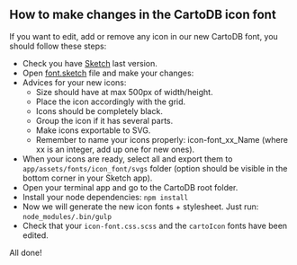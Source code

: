 How to make changes in the CartoDB icon font
--------------------------------------------

If you want to edit, add or remove any icon in our new CartoDB font, you should follow these steps:

- Check you have [Sketch](http://bohemiancoding.com/sketch/) last version.
- Open [font.sketch](http://github.com/CartoDB/cartodb/blob/master/app/assets/fonts/icon_font/font.sketch) file and make your changes:
- Advices for your new icons:
  - Size should have at max 500px of width/height.
  - Place the icon accordingly with the grid.
  - Icons should be completely black.
  - Group the icon if it has several parts.
  - Make icons exportable to SVG.
  - Remember to name your icons properly: icon-font_xx_Name (where xx is an integer, add up one for new ones).
- When your icons are ready, select all and export them to `app/assets/fonts/icon_font/svgs` folder (option should be visible in the bottom corner in your Sketch app).
- Open your terminal app and go to the CartoDB root folder.
- Install your node dependencies: `npm install`
- Now we will generate the new icon fonts + stylesheet. Just run: `node_modules/.bin/gulp`
- Check that your `icon-font.css.scss` and the `cartoIcon` fonts have been edited.

All done!
